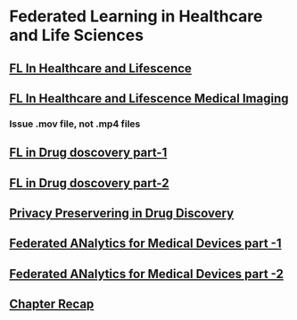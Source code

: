 
# Federated Learning in Healthcare and Life Sciences


## [FL In Healthcare and Lifescence](https://developer.download.nvidia.com/assets/Clara/flare/tutorials/Chapter11/DLI-Chapter11-Healthcare.1.mp4)

## [FL In Healthcare and Lifescence Medical Imaging](https://developer.download.nvidia.com/assets/Clara/flare/tutorials/Chapter11/DLI-Chapter11-Healthcare.1-nb.mp4)


### Issue .mov file, not .mp4 files
## [FL in Drug doscovery part-1](https://developer.download.nvidia.com/assets/Clara/flare/tutorials/Chapter11/DLI-Chapter11-Healthcare.2.1-nb.mov)
## [FL in Drug doscovery part-2](https://developer.download.nvidia.com/assets/Clara/flare/tutorials/Chapter11/DLI-Chapter11-Healthcare.2.2-nb.mov)

## [Privacy Preservering in Drug Discovery](https://developer.download.nvidia.com/assets/Clara/flare/tutorials/Chapter11/DLI-Chapter11-Healthcare.2.mp4)
## [Federated ANalytics for Medical Devices part -1](https://developer.download.nvidia.com/assets/Clara/flare/tutorials/Chapter11/DLI-Chapter11-Healthcare.3-nb.mp4)

## [Federated ANalytics for Medical Devices part -2](https://developer.download.nvidia.com/assets/Clara/flare/tutorials/Chapter11/DLI-Chapter11-Healthcare.3.mp4)
## [Chapter Recap](https://developer.download.nvidia.com/assets/Clara/flare/tutorials/Chapter11/DLI-Chapter11-Healthcare.4.mp4)
